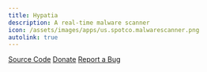 ```yaml
---
title: Hypatia
description: A real-time malware scanner
icon: /assets/images/apps/us.spotco.malwarescanner.png
autolink: true
---
```


<div class="button-bar" markdown="0">
<a class="btn" href="https://gitlab.com/divested-mobile/hypatia">Source Code</a>
<a class="btn" href="https://divested.dev/donate">Donate</a>
<a class="btn" href="https://gitlab.com/divested-mobile/hypatia/issues">Report a Bug</a>
</div>


